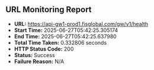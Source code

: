 ## URL Monitoring Report

- **URL:** https://api-gw1-prod1.fisglobal.com/gw/v1/health
- **Start Time:** 2025-06-27T05:42:25.305174
- **End Time:** 2025-06-27T05:42:25.637980
- **Total Time Taken:** 0.332806 seconds
- **HTTP Status Code:** 200
- **Status:** Success
- **Failure Reason:** N/A
